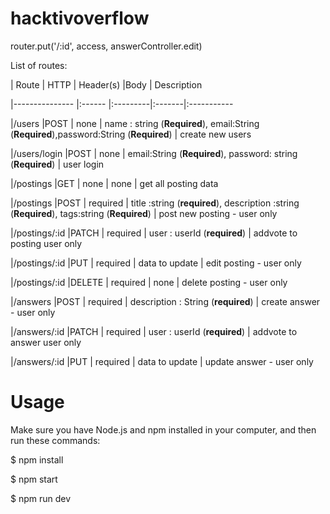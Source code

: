 # hacktivoverflow


router.put('/:id', access, answerController.edit)

List of routes:

|   Route               | HTTP  |   Header(s) |Body    | Description

|---------------        |:------    |:---------|:-------|:-----------

|/users                 |POST       | none     | name : string (**Required**), email:String (**Required**),password:String (**Required**) | create new users

|/users/login           |POST       | none     | email:String (**Required**), password: string (**Required**) | user login

|/postings              |GET        | none     | none   | get all posting data

|/postings              |POST       | required | title :string (**required**), description :string (**Required**), tags:string (**Required**) | post new posting - user only

|/postings/:id          |PATCH      | required | user : userId (**required**) | addvote to posting  user only

|/postings/:id          |PUT        | required | data to update  | edit posting - user only

|/postings/:id          |DELETE     | required | none   | delete posting - user only

|/answers               |POST       | required | description : String (**required**) | create answer - user only

|/answers/:id           |PATCH      | required | user : userId (**required**) | addvote to answer user only

|/answers/:id           |PUT        | required | data to update | update answer - user only


# Usage

Make sure you have Node.js and npm installed in your computer, and then run these commands:

$ npm install <br/>

$ npm start <br/>

$ npm run dev
